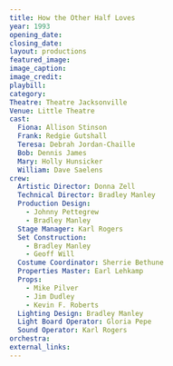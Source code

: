 ```yaml
---
title: How the Other Half Loves
year: 1993
opening_date: 
closing_date: 
layout: productions
featured_image: 
image_caption:
image_credit:
playbill: 
category: 
Theatre: Theatre Jacksonville
Venue: Little Theatre
cast:
  Fiona: Allison Stinson
  Frank: Redgie Gutshall
  Teresa: Debrah Jordan-Chaille
  Bob: Dennis James
  Mary: Holly Hunsicker
  William: Dave Saelens
crew:
  Artistic Director: Donna Zell
  Technical Director: Bradley Manley
  Production Design: 
    - Johnny Pettegrew
    - Bradley Manley
  Stage Manager: Karl Rogers
  Set Construction: 
    - Bradley Manley
    - Geoff Will
  Costume Coordinator: Sherrie Bethune
  Properties Master: Earl Lehkamp
  Props: 
    - Mike Pilver
    - Jim Dudley
    - Kevin F. Roberts
  Lighting Design: Bradley Manley
  Light Board Operator: Gloria Pepe
  Sound Operator: Karl Rogers
orchestra:
external_links:
---
```

